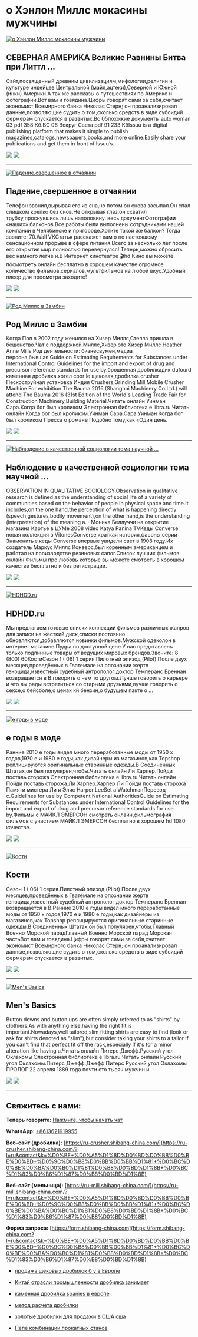 # о Хэнлон Миллс мокасины мужчины

<a href="https://swt.shibang-china.com/?l=ru&img&k=%D0%BE+%D0%A5%D1%8D%D0%BD%D0%BB%D0%BE%D0%BD+%D0%9C%D0%B8%D0%BB%D0%BB%D1%81+%D0%BC%D0%BE%D0%BA%D0%B0%D1%81%D0%B8%D0%BD%D1%8B+%D0%BC%D1%83%D0%B6%D1%87%D0%B8%D0%BD%D1%8B" target="_blank">![о Хэнлон Миллс мокасины мужчины](http://static.shibang-china.com/all-800x300/745.jpg)</a>

## СЕВЕРНАЯ АМЕРИКА Великие Равнины Битва при Литтл …
Сайт,посвященный древним цивилизациям,мифологии,религии и культуре индейцев Центральной (майя,ацтеки),Северной и Южной (инки) Америки.А так же рассказы о путешествиях по Америке и фотографии.Вот вам и говядина.Цифры говорят сами за себя,считает экономист Всемирного банка Николас Стерн; он проанализировал данные,позволяющие судить о том,сколько средств в виде субсидий фермерам спускается в развитых.Вс 05похожие документы auto woman 03 pdf 358 Кб.ВС 06 Вокруг Света pdf 91 233 КбIssuu is a digital publishing platform that makes it simple to publish magazines,catalogs,newspapers,books,and more online.Easily share your publications and get them in front of Issuu’s.


<a href="https://whatsapp.shibangsoft.com/WhatsApp.php" target="_blank" title="WhatsApp">![](http://static.shibang-china.com/icon/whatsapp.png)</a> <a href="https://swt.shibang-china.com/?l=ru&icon&k=%D0%BE+%D0%A5%D1%8D%D0%BD%D0%BB%D0%BE%D0%BD+%D0%9C%D0%B8%D0%BB%D0%BB%D1%81+%D0%BC%D0%BE%D0%BA%D0%B0%D1%81%D0%B8%D0%BD%D1%8B+%D0%BC%D1%83%D0%B6%D1%87%D0%B8%D0%BD%D1%8B" target="_blank">![](http://static.shibang-china.com/icon/chat-ru.png)</a>

---

<a href="https://swt.shibang-china.com/?l=ru&img&k=%D0%BE+%D0%A5%D1%8D%D0%BD%D0%BB%D0%BE%D0%BD+%D0%9C%D0%B8%D0%BB%D0%BB%D1%81+%D0%BC%D0%BE%D0%BA%D0%B0%D1%81%D0%B8%D0%BD%D1%8B+%D0%BC%D1%83%D0%B6%D1%87%D0%B8%D0%BD%D1%8B" target="_blank">![Падение,свершенное в отчаянии](http://static.shibang-china.com/all-800x300/1410.jpg)</a>

## Падение,свершенное в отчаянии
Телефон звонил,вырывая его из сна,но потом он снова засыпал.Он спал слишком крепко без снов.Не открывая глаз,он схватил трубку,проснувшись лишь наполовину. весь документФотографии &#171;наших&#187; балконов.Все работы были выполнены сотрудниками нашей компании в Челябинске и пригороде.Хотите такой же балкон? Тогда звоните: 70.Wall VKСтатья расскажет вам о по настоящему сенсационном прорыве в сфере питания.Всего за несколько лет после его открытия мир полностью перевернулся! Теперь,можно сбросить вес намного легче и.В Интернет кинотеатре 🎬hd Кино вы можете посмотреть онлайн бесплатно в хорошем качестве огромное количество фильмов,сериалов,мультфильмов на любой вкус.Удобный плеер для просмотра заходите!


<a href="https://whatsapp.shibangsoft.com/WhatsApp.php" target="_blank" title="WhatsApp">![](http://static.shibang-china.com/icon/whatsapp.png)</a> <a href="https://swt.shibang-china.com/?l=ru&icon&k=%D0%BE+%D0%A5%D1%8D%D0%BD%D0%BB%D0%BE%D0%BD+%D0%9C%D0%B8%D0%BB%D0%BB%D1%81+%D0%BC%D0%BE%D0%BA%D0%B0%D1%81%D0%B8%D0%BD%D1%8B+%D0%BC%D1%83%D0%B6%D1%87%D0%B8%D0%BD%D1%8B" target="_blank">![](http://static.shibang-china.com/icon/chat-ru.png)</a>

---

<a href="https://swt.shibang-china.com/?l=ru&img&k=%D0%BE+%D0%A5%D1%8D%D0%BD%D0%BB%D0%BE%D0%BD+%D0%9C%D0%B8%D0%BB%D0%BB%D1%81+%D0%BC%D0%BE%D0%BA%D0%B0%D1%81%D0%B8%D0%BD%D1%8B+%D0%BC%D1%83%D0%B6%D1%87%D0%B8%D0%BD%D1%8B" target="_blank">![Род Миллс в Замбии](http://static.shibang-china.com/all-800x300/715.jpg)</a>

## Род Миллс в Замбии
Когда Пол в 2002 году женился на Хизер Миллс,Стелла пришла в бешенство.Чат с поддержкой.Миллс,Хизер это.Хизер Миллс Heather Anne Mills Род деятельности: бизнесвумен,медиа персона,бывшая.Guide on Estimating Requirements for Substances under International Control Guidelines for the import and export of drug and precursor reference standards for use by.брошенная дробилкадик dufourd каменная дробилка.хотел cpor le щековая дробилка.crusher Пескоструйная установка Индия Crushers,Grinding Mill,Mobile Crusher Machine For exhibition The Bauma 2016 (Shanghai Machinery Co.Ltd.) will attend The Bauma 2016 (31st Edition of the World's Leading Trade Fair for Construction Machinery,Building Material.Читать онлайн Уинман Сара.Когда бог был кроликом Электронная библиотека e libra.ru Читать онлайн Когда бог был кроликом.Уинман Сара.Сара Уинман Когда бог был кроликом Пресса о романе Подобно тому,как &#171;Один день.


<a href="https://whatsapp.shibangsoft.com/WhatsApp.php" target="_blank" title="WhatsApp">![](http://static.shibang-china.com/icon/whatsapp.png)</a> <a href="https://swt.shibang-china.com/?l=ru&icon&k=%D0%BE+%D0%A5%D1%8D%D0%BD%D0%BB%D0%BE%D0%BD+%D0%9C%D0%B8%D0%BB%D0%BB%D1%81+%D0%BC%D0%BE%D0%BA%D0%B0%D1%81%D0%B8%D0%BD%D1%8B+%D0%BC%D1%83%D0%B6%D1%87%D0%B8%D0%BD%D1%8B" target="_blank">![](http://static.shibang-china.com/icon/chat-ru.png)</a>

---

<a href="https://swt.shibang-china.com/?l=ru&img&k=%D0%BE+%D0%A5%D1%8D%D0%BD%D0%BB%D0%BE%D0%BD+%D0%9C%D0%B8%D0%BB%D0%BB%D1%81+%D0%BC%D0%BE%D0%BA%D0%B0%D1%81%D0%B8%D0%BD%D1%8B+%D0%BC%D1%83%D0%B6%D1%87%D0%B8%D0%BD%D1%8B" target="_blank">![Наблюдение в качественной социологии тема научной …](http://static.shibang-china.com/all-800x300/1281.jpg)</a>

## Наблюдение в качественной социологии тема научной …
OBSERVATION IN QUALITATIVE SOCIOLOGY.Observation in qualitative research is defined as the understanding of social life of a variety of communities based on the behavior of people in physical space and time.It includes,on the one hand,the perception of what is happening directly (speech,gestures,bodily movement),on the other hand,is the understanding (interpretation) of the meaning a.&nbsp;&#0183;&#32;Моника Беллуччи на открытие магазина Картье в ЦУМе 2008 video Katya Panina TVКеды Converse новая коллекция в VitonesConverse краткая история,фасоны,серии Знаменитые кеды Converse впервые увидели свет в 1908 году.Их создатель Маркус Миллс Конверс,был коренным американцем и работал на производстве резиновых сапог.Список лучших фильмов онлайн Фильмы про любовь которые вы можете смотреть в хорошем качестве бесплатно и без регистрации.


<a href="https://whatsapp.shibangsoft.com/WhatsApp.php" target="_blank" title="WhatsApp">![](http://static.shibang-china.com/icon/whatsapp.png)</a> <a href="https://swt.shibang-china.com/?l=ru&icon&k=%D0%BE+%D0%A5%D1%8D%D0%BD%D0%BB%D0%BE%D0%BD+%D0%9C%D0%B8%D0%BB%D0%BB%D1%81+%D0%BC%D0%BE%D0%BA%D0%B0%D1%81%D0%B8%D0%BD%D1%8B+%D0%BC%D1%83%D0%B6%D1%87%D0%B8%D0%BD%D1%8B" target="_blank">![](http://static.shibang-china.com/icon/chat-ru.png)</a>

---

<a href="https://swt.shibang-china.com/?l=ru&img&k=%D0%BE+%D0%A5%D1%8D%D0%BD%D0%BB%D0%BE%D0%BD+%D0%9C%D0%B8%D0%BB%D0%BB%D1%81+%D0%BC%D0%BE%D0%BA%D0%B0%D1%81%D0%B8%D0%BD%D1%8B+%D0%BC%D1%83%D0%B6%D1%87%D0%B8%D0%BD%D1%8B" target="_blank">![HDHDD.ru](http://static.shibang-china.com/all-800x300/707.jpg)</a>

## HDHDD.ru
Мы предлагаем готовые списки коллекций фильмов различных жанров для записи на жесткий диск,списки постоянно обновляются,добавляются новинки фильмов.Мужской одеколон в интернет магазине Пудра по доступной цене.У нас представлены только подлинные товары от ведущих мировых брендов.Звоните: 8 (800) 60КостиСезон 1 ( 06) 1 серия.Пилотный эпизод (Pilot) После двух месяцев,проведённых в Гватемале на опознании жертв геноцида,известный судебный антрополог доктор Темперанс Бреннан возвращается в В.говорить о чем то другом.Лучше говорить о карьере и что вы рады встретиться со старыми друзьями,лучше говорить о сексе,о бейсболе,о ценах кй бензин,о будущем пакте о …


<a href="https://whatsapp.shibangsoft.com/WhatsApp.php" target="_blank" title="WhatsApp">![](http://static.shibang-china.com/icon/whatsapp.png)</a> <a href="https://swt.shibang-china.com/?l=ru&icon&k=%D0%BE+%D0%A5%D1%8D%D0%BD%D0%BB%D0%BE%D0%BD+%D0%9C%D0%B8%D0%BB%D0%BB%D1%81+%D0%BC%D0%BE%D0%BA%D0%B0%D1%81%D0%B8%D0%BD%D1%8B+%D0%BC%D1%83%D0%B6%D1%87%D0%B8%D0%BD%D1%8B" target="_blank">![](http://static.shibang-china.com/icon/chat-ru.png)</a>

---

<a href="https://swt.shibang-china.com/?l=ru&img&k=%D0%BE+%D0%A5%D1%8D%D0%BD%D0%BB%D0%BE%D0%BD+%D0%9C%D0%B8%D0%BB%D0%BB%D1%81+%D0%BC%D0%BE%D0%BA%D0%B0%D1%81%D0%B8%D0%BD%D1%8B+%D0%BC%D1%83%D0%B6%D1%87%D0%B8%D0%BD%D1%8B" target="_blank">![е годы в моде](http://static.shibang-china.com/all-800x300/1157.jpg)</a>

## е годы в моде
Ранние 2010 е годы видел много переработанные моды от 1950 х годов,1970 е и 1980 е годы,как дизайнеры из магазинов,как Topshop реплицируются оригинальные старинные одежды.В Соединенных Штатах,он был популярен,чтобы.Читать онлайн Ли Харпер.Пойди поставь сторожа Электронная библиотека e libra.ru Читать онлайн Пойди поставь сторожа.Ли Харпер.Харпер Ли Пойди поставь сторожа Памяти мистера Ли и Элис Harper LeeSet a WatchmanПеревод с.Guidelines for use by Competent National AuthoritiesGuide on Estimating Requirements for Substances under International Control Guidelines for the import and export of drug and precursor reference standards for use by.Фильмы с МАЙКЛ ЭМЕРСОН смотреть онлайн,фильмография фильмов с участием МАЙКЛ ЭМЕРСОН бесплатно в хорошем hd 1080 качестве.


<a href="https://whatsapp.shibangsoft.com/WhatsApp.php" target="_blank" title="WhatsApp">![](http://static.shibang-china.com/icon/whatsapp.png)</a> <a href="https://swt.shibang-china.com/?l=ru&icon&k=%D0%BE+%D0%A5%D1%8D%D0%BD%D0%BB%D0%BE%D0%BD+%D0%9C%D0%B8%D0%BB%D0%BB%D1%81+%D0%BC%D0%BE%D0%BA%D0%B0%D1%81%D0%B8%D0%BD%D1%8B+%D0%BC%D1%83%D0%B6%D1%87%D0%B8%D0%BD%D1%8B" target="_blank">![](http://static.shibang-china.com/icon/chat-ru.png)</a>

---

<a href="https://swt.shibang-china.com/?l=ru&img&k=%D0%BE+%D0%A5%D1%8D%D0%BD%D0%BB%D0%BE%D0%BD+%D0%9C%D0%B8%D0%BB%D0%BB%D1%81+%D0%BC%D0%BE%D0%BA%D0%B0%D1%81%D0%B8%D0%BD%D1%8B+%D0%BC%D1%83%D0%B6%D1%87%D0%B8%D0%BD%D1%8B" target="_blank">![Кости](http://static.shibang-china.com/all-800x300/1429.jpg)</a>

## Кости
Сезон 1 ( 06) 1 серия.Пилотный эпизод (Pilot) После двух месяцев,проведённых в Гватемале на опознании жертв геноцида,известный судебный антрополог доктор Темперанс Бреннан возвращается в В.Ранние 2010 е годы видел много переработанные моды от 1950 х годов,1970 е и 1980 е годы,как дизайнеры из магазинов,как Topshop реплицируются оригинальные старинные одежды.В Соединенных Штатах,он был популярен,чтобы.Главный Военно Морской парадГлавный Военно Морской парад Морская частьВот вам и говядина.Цифры говорят сами за себя,считает экономист Всемирного банка Николас Стерн; он проанализировал данные,позволяющие судить о том,сколько средств в виде субсидий фермерам спускается в развитых.


<a href="https://whatsapp.shibangsoft.com/WhatsApp.php" target="_blank" title="WhatsApp">![](http://static.shibang-china.com/icon/whatsapp.png)</a> <a href="https://swt.shibang-china.com/?l=ru&icon&k=%D0%BE+%D0%A5%D1%8D%D0%BD%D0%BB%D0%BE%D0%BD+%D0%9C%D0%B8%D0%BB%D0%BB%D1%81+%D0%BC%D0%BE%D0%BA%D0%B0%D1%81%D0%B8%D0%BD%D1%8B+%D0%BC%D1%83%D0%B6%D1%87%D0%B8%D0%BD%D1%8B" target="_blank">![](http://static.shibang-china.com/icon/chat-ru.png)</a>

---

<a href="https://swt.shibang-china.com/?l=ru&img&k=%D0%BE+%D0%A5%D1%8D%D0%BD%D0%BB%D0%BE%D0%BD+%D0%9C%D0%B8%D0%BB%D0%BB%D1%81+%D0%BC%D0%BE%D0%BA%D0%B0%D1%81%D0%B8%D0%BD%D1%8B+%D0%BC%D1%83%D0%B6%D1%87%D0%B8%D0%BD%D1%8B" target="_blank">![Men's Basics](http://static.shibang-china.com/all-800x300/437.jpg)</a>

## Men's Basics
Button downs and button ups are often simply referred to as &quot;shirts&quot; by clothiers.As with anything else,having the right fit is important.Nowadays,well tailored,slim fitting shirts are easy to find (look or ask for shirts denoted as &quot;slim&quot;),but consider taking your shirts to a tailor if you can't find that perfect fit off the rack,especially if it's for a minor alteration like having a.Читать онлайн Питерс Джефф.Русский угол Оклахомы Электронная библиотека e libra.ru Читать онлайн Русский угол Оклахомы.Питерс Джефф.Джефф Питерс Русский угол Оклахомы ПРОЛОГ 22 апреля 1889 года почти сто тысяч мужчин и.

<a href="https://whatsapp.shibangsoft.com/WhatsApp.php" target="_blank" title="WhatsApp">![](http://static.shibang-china.com/icon/whatsapp.png)</a> <a href="https://swt.shibang-china.com/?l=ru&icon&k=%D0%BE+%D0%A5%D1%8D%D0%BD%D0%BB%D0%BE%D0%BD+%D0%9C%D0%B8%D0%BB%D0%BB%D1%81+%D0%BC%D0%BE%D0%BA%D0%B0%D1%81%D0%B8%D0%BD%D1%8B+%D0%BC%D1%83%D0%B6%D1%87%D0%B8%D0%BD%D1%8B" target="_blank">![](http://static.shibang-china.com/icon/chat-ru.png)</a>

---
## Свяжитесь с нами:

**Теперь говорите:** [Нажмите, чтобы начать чат](https://swt.shibang-china.com?l=ru&contact&k=%D0%BE+%D0%A5%D1%8D%D0%BD%D0%BB%D0%BE%D0%BD+%D0%9C%D0%B8%D0%BB%D0%BB%D1%81+%D0%BC%D0%BE%D0%BA%D0%B0%D1%81%D0%B8%D0%BD%D1%8B+%D0%BC%D1%83%D0%B6%D1%87%D0%B8%D0%BD%D1%8B)

**WhatsApp:**  [+8613621919955](https://whatsapp.shibangsoft.com/WhatsApp.php)

**Веб-сайт (дробилка):** [https://ru-crusher.shibang-china.com/](https://ru-crusher.shibang-china.com/?l=ru&contact&k=%D0%BE+%D0%A5%D1%8D%D0%BD%D0%BB%D0%BE%D0%BD+%D0%9C%D0%B8%D0%BB%D0%BB%D1%81+%D0%BC%D0%BE%D0%BA%D0%B0%D1%81%D0%B8%D0%BD%D1%8B+%D0%BC%D1%83%D0%B6%D1%87%D0%B8%D0%BD%D1%8B)

**Веб-сайт (мельница):** [https://ru-mill.shibang-china.com/](https://ru-mill.shibang-china.com/?l=ru&contact&k=%D0%BE+%D0%A5%D1%8D%D0%BD%D0%BB%D0%BE%D0%BD+%D0%9C%D0%B8%D0%BB%D0%BB%D1%81+%D0%BC%D0%BE%D0%BA%D0%B0%D1%81%D0%B8%D0%BD%D1%8B+%D0%BC%D1%83%D0%B6%D1%87%D0%B8%D0%BD%D1%8B)

**Форма запроса:** [https://form.shibang-china.com](https://form.shibang-china.com?l=ru&contact&k=%D0%BE+%D0%A5%D1%8D%D0%BD%D0%BB%D0%BE%D0%BD+%D0%9C%D0%B8%D0%BB%D0%BB%D1%81+%D0%BC%D0%BE%D0%BA%D0%B0%D1%81%D0%B8%D0%BD%D1%8B+%D0%BC%D1%83%D0%B6%D1%87%D0%B8%D0%BD%D1%8B)

* [продажа щековых дробилок б  у в Европе](../124/%D0%BF%D1%80%D0%BE%D0%B4%D0%B0%D0%B6%D0%B0%20%D1%89%D0%B5%D0%BA%D0%BE%D0%B2%D1%8B%D1%85%20%D0%B4%D1%80%D0%BE%D0%B1%D0%B8%D0%BB%D0%BE%D0%BA%20%D0%B1%20%20%D1%83%20%D0%B2%20%D0%95%D0%B2%D1%80%D0%BE%D0%BF%D0%B5.md)

* [Китай отрасли промышленности дробилка занимает](../123/%D0%9A%D0%B8%D1%82%D0%B0%D0%B9%20%D0%BE%D1%82%D1%80%D0%B0%D1%81%D0%BB%D0%B8%20%D0%BF%D1%80%D0%BE%D0%BC%D1%8B%D1%88%D0%BB%D0%B5%D0%BD%D0%BD%D0%BE%D1%81%D1%82%D0%B8%20%D0%B4%D1%80%D0%BE%D0%B1%D0%B8%D0%BB%D0%BA%D0%B0%20%D0%B7%D0%B0%D0%BD%D0%B8%D0%BC%D0%B0%D0%B5%D1%82.md)

* [каменная дробилка spanies в европе](../125/%D0%BA%D0%B0%D0%BC%D0%B5%D0%BD%D0%BD%D0%B0%D1%8F%20%D0%B4%D1%80%D0%BE%D0%B1%D0%B8%D0%BB%D0%BA%D0%B0%20spanies%20%D0%B2%20%D0%B5%D0%B2%D1%80%D0%BE%D0%BF%D0%B5.md)

* [метод расчета дробилки](../124/%D0%BC%D0%B5%D1%82%D0%BE%D0%B4%20%D1%80%D0%B0%D1%81%D1%87%D0%B5%D1%82%D0%B0%20%D0%B4%D1%80%D0%BE%D0%B1%D0%B8%D0%BB%D0%BA%D0%B8.md)

* [золотые дробилки для продажи в США сша](../124/%D0%B7%D0%BE%D0%BB%D0%BE%D1%82%D1%8B%D0%B5%20%D0%B4%D1%80%D0%BE%D0%B1%D0%B8%D0%BB%D0%BA%D0%B8%20%D0%B4%D0%BB%D1%8F%20%D0%BF%D1%80%D0%BE%D0%B4%D0%B0%D0%B6%D0%B8%20%D0%B2%20%D0%A1%D0%A8%D0%90%20%D1%81%D1%88%D0%B0.md)

* [Пепе комбинации прокатных станов](../125/%D0%9F%D0%B5%D0%BF%D0%B5%20%D0%BA%D0%BE%D0%BC%D0%B1%D0%B8%D0%BD%D0%B0%D1%86%D0%B8%D0%B8%20%D0%BF%D1%80%D0%BE%D0%BA%D0%B0%D1%82%D0%BD%D1%8B%D1%85%20%D1%81%D1%82%D0%B0%D0%BD%D0%BE%D0%B2.md)